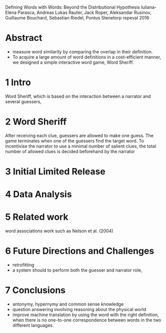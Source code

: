 Defining Words with Words: Beyond the Distributional Hypothesis
Iuliana-Elena Parasca, Andreas Lukas Rauter, Jack Roper, Aleksandar Rusinov,
  Guillaume Bouchard, Sebastian Riedel, Pontus Stenetorp
repeval 2016

# Abstract

* measure word similarity by comparing the overlap in their definition.
* To acquire a large amount of word definitions in a cost-efficient manner,
  we designed a simple interactive word game, Word Sheriff.

# 1 Intro

Word Sheriff, which is based on the interaction between a narrator and
several guessers,

# 2 Word Sheriff

After receiving each clue, guessers are allowed to make one guess. The game
terminates when one of the guessers find the target word. To incentivise the
narrator to use a minimal number of salient clues, the total number of allowed
clues is decided beforehand by the narrator

# 3 Initial Limited Release
# 4 Data Analysis
# 5 Related work

word associations work such as Nelson et al. (2004)

# 6 Future Directions and Challenges

* retrofitting
* a system should to perform both the guesser and narrator role,

# 7 Conclusions

* antonymy, hypernymy and common sense knowledge
* question answering involving reasoning about the physical world
* improve machine translation by using the word with the right definition, when
  there is no one-to-one correspondence between words in the two different
  languages.
